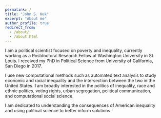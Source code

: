 ```yaml
---
permalink: /
title: "John S. Kuk"
excerpt: "About me"
author_profile: true
redirect_from: 
  - /about/
  - /about.html
---
```


I am a political scientist focused on poverty and inequality, currently working as a Postdoctoral Research Fellow at Washington University in St. Louis. I received my PhD in Political Science from University of California, San Diego in 2017.

I use new computational methods such as automated text analysis to study economic and racial inequality and the intersection between the two in the United States. I am broadly interested in the politics of inequality, race and ethnic politics, voting rights, urban segregation, political communication, and computational social science. 

I am dedicated to understanding the consequences of American inequality and using political science to better inform solutions.
